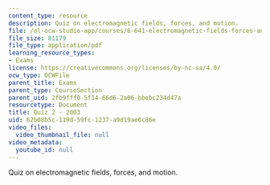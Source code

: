 ```yaml
---
content_type: resource
description: Quiz on electromagnetic fields, forces, and motion.
file: /ol-ocw-studio-app/courses/6-641-electromagnetic-fields-forces-and-motion-spring-2005/62b08b5c119d59fc1237a9d19ae6c86e_quiz2.pdf
file_size: 81179
file_type: application/pdf
learning_resource_types:
- Exams
license: https://creativecommons.org/licenses/by-nc-sa/4.0/
ocw_type: OCWFile
parent_title: Exams
parent_type: CourseSection
parent_uid: 2fb9fff0-5f14-66d6-2a06-bbebc234d47a
resourcetype: Document
title: Quiz 2 - 2003
uid: 62b08b5c-119d-59fc-1237-a9d19ae6c86e
video_files:
  video_thumbnail_file: null
video_metadata:
  youtube_id: null
---
```

Quiz on electromagnetic fields, forces, and motion.